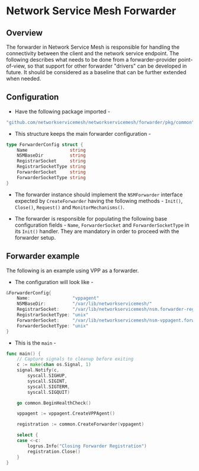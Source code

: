 # Network Service Mesh Forwarder

## Overview

The forwarder in Network Service Mesh is responsible for handling the connectivity between the client and the network service endpoint.
The following describes what needs to be done from a forwarder-provider point-of-view, so that support for other forwarder "drivers" can be developed in future.
It should be considered as a baseline that can be further extended when needed.

## Configuration

* Have the following package imported -

```go
"github.com/networkservicemesh/networkservicemesh/forwarder/pkg/common"
```

* This structure keeps the main forwarder configuration -

```go
type ForwarderConfig struct {
    Name                string
    NSMBaseDir          string
    RegistrarSocket     string
    RegistrarSocketType string
    ForwarderSocket     string
    ForwarderSocketType string
}
```

* The forwarder instance should implement the `NSMForwarder` interface expected by `CreateForwarder` having the following methods - `Init()`, `Close()`, `Request()` and `MonitorMechanisms()`.

* The forwarder is responsible for populating the following base configuration fields - `Name`, `ForwarderSocket` and `ForwarderSocketType` in its `Init()` handler. They are mandatory in order to proceed with the forwarder setup.

## Forwarder example

The following is an example using VPP as a forwarder.

* The configuration will look like -

```go
&ForwarderConfig{
    Name:                "vppagent"
    NSMBaseDir:          "/var/lib/networkservicemesh/"
    RegistrarSocket:     "/var/lib/networkservicemesh/nsm.forwarder-registrar.io.sock"
    RegistrarSocketType: "unix"
    ForwarderSocket:     "/var/lib/networkservicemesh/nsm-vppagent.forwarder.sock"
    ForwarderSocketType: "unix"
}
```

* This is the `main` -

```go
func main() {
    // Capture signals to cleanup before exiting
    c := make(chan os.Signal, 1)
    signal.Notify(c,
        syscall.SIGHUP,
        syscall.SIGINT,
        syscall.SIGTERM,
        syscall.SIGQUIT)

    go common.BeginHealthCheck()

    vppagent := vppagent.CreateVPPAgent()

    registration := common.CreateForwarder(vppagent)

    select {
    case <-c:
        logrus.Info("Closing Forwarder Registration")
        registration.Close()
    }
}
```
